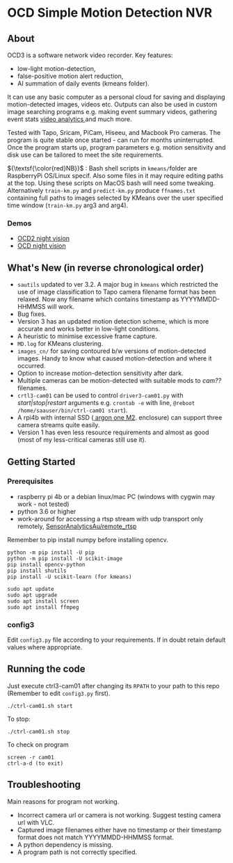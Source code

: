 # OCD Simple Motion Detection NVR

## About
OCD3 is a software network video recorder. Key features: 
* low-light motion-detection, 
* false-positive motion alert reduction,
* AI summation of daily events (kmeans folder). 

It can use any basic computer as a personal cloud for saving and displaying motion-detected images, videos etc. Outputs can also be used in custom image searching programs e.g. making event summary videos, gathering event stats <a href="https://github.com/SensorAnalyticsAus/S-Big_Visual_Analytics"> video analytics </a> and much more. 

Tested with Tapo, Sricam, PiCam, Hiseeu, and Macbook Pro cameras. The program is quite stable once started - can run for months uninterrupted. Once the program starts up, program parameters e.g. motion sensitivity and disk use can be tailored to meet the site requirements. 

${\textsf{\color{red}NB}}$ :
Bash shell scripts in `kmeans/`folder are RaspberryPi OS/Linux specif. Also some files in it may require editing paths at the top. Using these scripts on MacOS bash will need some tweaking. Alternatively `train-km.py` and `predict-km.py` produce `ffnames.txt` containing full paths to images selected by KMeans over the user specified time window (`train-km.py` arg3 and arg4).
### Demos
* <a href="https://youtu.be/SsAoOSjJwRs">OCD2 night vision</a>
* <a href="https://youtu.be/sBTi22CeHho">OCD night vision</a>

## What's New (in reverse chronological order)
* `sautils` updated to ver 3.2. A major bug in `kmeans` which restricted the use of image classification to Tapo camera filename format has been relaxed. Now any filename which contains timestamp as YYYYMMDD-HHMMSS will work.
* Bug fixes.
* Version 3 has an updated motion detection scheme, which is more accurate and works better in low-light conditions.
* A heuristic to minimise excessive frame capture.
* `MD.log` for KMeans clustering.
* `images_cn/` for saving contoured b/w versions of motion-detected images. Handy to know what caused motion-detection and where it occurred. 
* Option to increase motion-detection sensitivity after dark.
* Multiple cameras can be motion-detected with suitable mods to *cam??* filenames.
* `crtl3-cam01` can be used to control `driver3-cam01.py` with *start|stop|restart* arguments e.g. `crontab -e` with line, `@reboot /home/saauser/bin/ctrl-cam01 start`). 
* A rpi4b with internal SSD (<a href="https://www.amazon.com/Argon-Raspberry-Support-B-Key-Compatible/dp/B08MJ3CSW7/ref=sr_1_1_sspa?crid=16TYRP9YTSGYD&keywords=argon+one+m.2+case+for+raspberry+pi+4&qid=1677735790&sprefix=argon+one+%2Caps%2C313&sr=8-1-spons&psc=1&spLa=ZW5jcnlwdGVkUXVhbGlmaWVyPUEzQVRBTE5DME1BQjc5JmVuY3J5cHRlZElkPUEwMTUzMzY1MVRGSlpHV0lVVU9PUyZlbmNyeXB0ZWRBZElkPUEwNzk1MzYzMjdRNDBLUUpSVDk4TyZ3aWRnZXROYW1lPXNwX2F0ZiZhY3Rpb249Y2xpY2tSZWRpcmVjdCZkb05vdExvZ0NsaWNrPXRydWU=argon"> argon one M2</a>. enclosure) can support three camera streams quite easily.
* Version 1 has even less resource requirements and almost as good (most of my less-critical cameras still use it).

## Getting Started

### Prerequisites
* raspberry pi 4b or a debian linux/mac PC (windows with cygwin may work - not tested)
* python 3.6 or higher
* work-around for accessing a rtsp stream with udp transport only remotely, <a href="https://github.com/SensorAnalyticsAus/remote_rtsp">SensorAnalyticsAu/remote_rtsp</a>

Remember to pip install numpy before installing opencv.

```
python -m pip install -U pip
python -m pip install -U scikit-image 
pip install opencv-python
pip install shutils
pip install -U scikit-learn (for kmeans)

sudo apt update
sudo apt upgrade
sudo apt install screen
sudo apt install ffmpeg
```

### config3

Edit `config3.py` file according to your requirements. If in doubt retain default values where appropriate.


## Running the code

Just execute ctrl3-cam01 after changing its `RPATH` to your path to this repo (Remember to edit `config3.py` first).
```
./ctrl-cam01.sh start
```
To stop:
```
./ctrl-cam01.sh stop
```
To check on program
```
screen -r cam01
ctrl-a-d (to exit)
```
## Troubleshooting
Main reasons for program not working. 
* Incorrect camera url or camera is not working. Suggest testing camera url with VLC.
* Captured image filenames either have no timestamp or their timestamp format does not match YYYYMMDD-HHMMSS format.
* A python dependency is missing.
* A program path is not correctly specified.